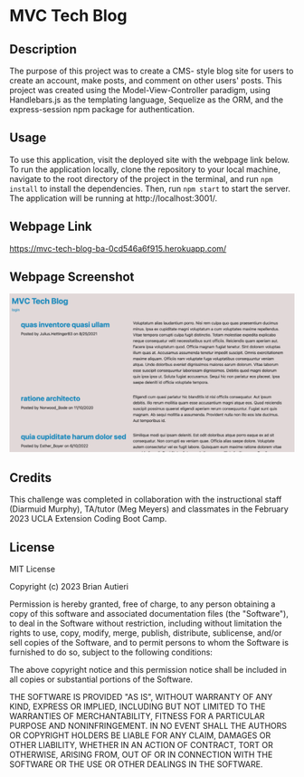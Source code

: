 # MVC Tech Blog

## Description

The purpose of this project was to create a CMS- style blog site for users to create an account, make posts, and comment on other users' posts. This project was created using the Model-View-Controller paradigm, using Handlebars.js as the templating language, Sequelize as the ORM, and the express-session npm package for authentication.

## Usage

To use this application, visit the deployed site with the webpage link below. To run the application locally, clone the repository to your local machine, navigate to the root directory of the project in the terminal, and run `npm install` to install the dependencies. Then, run `npm start` to start the server. The application will be running at http://localhost:3001/.

## Webpage Link

https://mvc-tech-blog-ba-0cd546a6f915.herokuapp.com/

## Webpage Screenshot

![alt text](mvc-tech-blog.png)

## Credits

This challenge was completed in collaboration with the instructional staff (Diarmuid Murphy), TA/tutor (Meg Meyers) and classmates in the February 2023 UCLA Extension Coding Boot Camp.

## License

MIT License

Copyright (c) 2023 Brian Autieri

Permission is hereby granted, free of charge, to any person obtaining a copy of this software and associated documentation files (the "Software"), to deal in the Software without restriction, including without limitation the rights to use, copy, modify, merge, publish, distribute, sublicense, and/or sell copies of the Software, and to permit persons to whom the Software is furnished to do so, subject to the following conditions:

The above copyright notice and this permission notice shall be included in all copies or substantial portions of the Software.

THE SOFTWARE IS PROVIDED "AS IS", WITHOUT WARRANTY OF ANY KIND, EXPRESS OR IMPLIED, INCLUDING BUT NOT LIMITED TO THE WARRANTIES OF MERCHANTABILITY, FITNESS FOR A PARTICULAR PURPOSE AND NONINFRINGEMENT. IN NO EVENT SHALL THE AUTHORS OR COPYRIGHT HOLDERS BE LIABLE FOR ANY CLAIM, DAMAGES OR OTHER LIABILITY, WHETHER IN AN ACTION OF CONTRACT, TORT OR OTHERWISE, ARISING FROM, OUT OF OR IN CONNECTION WITH THE SOFTWARE OR THE USE OR OTHER DEALINGS IN THE SOFTWARE.
